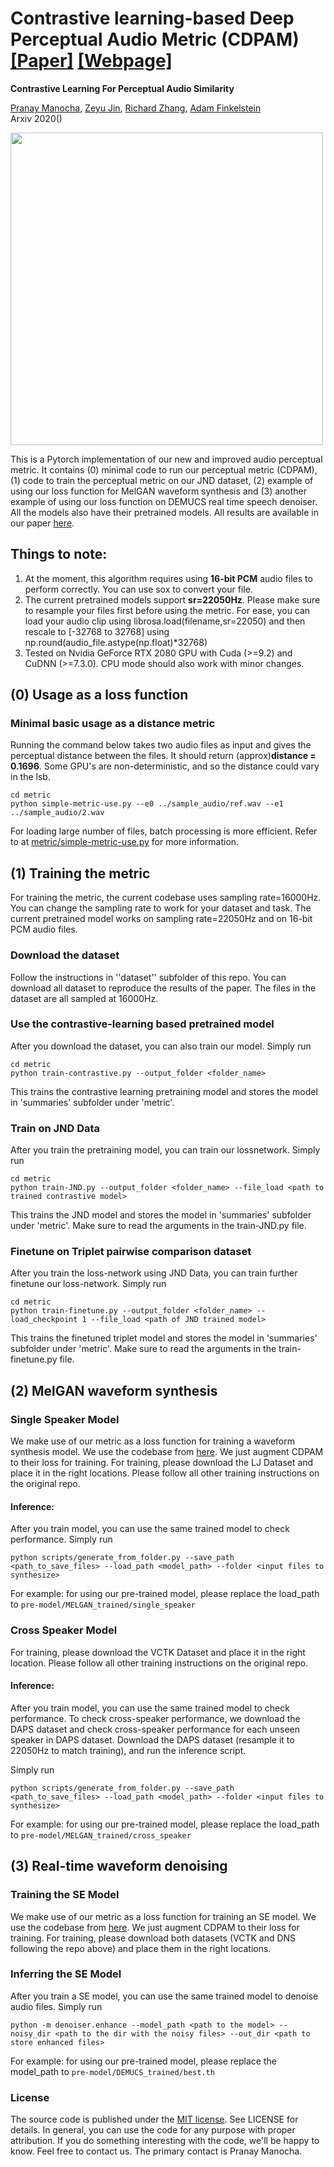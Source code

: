 # Contrastive learning-based Deep Perceptual Audio Metric (CDPAM) [[Paper]]() [[Webpage]](https://percepaudio.cs.princeton.edu/Manocha20_CDPAM/)

**Contrastive Learning For Perceptual Audio Similarity**

[Pranay Manocha](https://www.cs.princeton.edu/~pmanocha/), [Zeyu Jin](https://research.adobe.com/person/zeyu-jin/), [Richard Zhang](http://richzhang.github.io/), [Adam Finkelstein](https://www.cs.princeton.edu/~af/)   
Arxiv 2020()

<img src='https://richzhang.github.io/index_files/audio_teaser.jpg' width=500>

This is a Pytorch implementation of our new and improved audio perceptual metric. It contains (0) minimal code to run our perceptual metric (CDPAM), (1) code to train the perceptual metric on our JND dataset, (2) example of using our loss function for MelGAN waveform synthesis and (3) another example of using our loss function on DEMUCS real time speech denoiser. All the models also have their pretrained models. All results are available in our paper [here]().

## Things to note:
1) At the moment, this algorithm requires using **16-bit PCM** audio files to perform correctly. You can use sox to convert your file.
2) The current pretrained models support **sr=22050Hz**. Please make sure to resample your files first before using the metric.
For ease, you can load your audio clip using librosa.load(filename,sr=22050) and then rescale to [-32768 to 32768] using np.round(audio_file.astype(np.float)*32768)
3) Tested on Nvidia GeForce RTX 2080 GPU with Cuda (>=9.2) and CuDNN (>=7.3.0). CPU mode should also work with minor changes.

## (0) Usage as a loss function

### Minimal basic usage as a distance metric

Running the command below takes two audio files as input and gives the perceptual distance between the files. It should return (approx)**distance = 0.1696**. Some GPU's are non-deterministic, and so the distance could vary in the lsb.

```
cd metric
python simple-metric-use.py --e0 ../sample_audio/ref.wav --e1 ../sample_audio/2.wav
```

For loading large number of files, batch processing is more efficient. Refer to at [metric/simple-metric-use.py](metric/simple-metric-use.py) for more information.

## (1) Training the metric
For training the metric, the current codebase uses sampling rate=16000Hz. You can change the sampling rate to work for your dataset and task. The current pretrained model works on sampling rate=22050Hz and on 16-bit PCM audio files.

### Download the dataset
Follow the instructions in ''dataset'' subfolder of this repo. You can download all dataset to reproduce the results of the paper. The files in the dataset are all sampled at 16000Hz.

### Use the contrastive-learning based pretrained model
After you download the dataset, you can also train our model. Simply run 
```
cd metric
python train-contrastive.py --output_folder <folder_name>
```
This trains the contrastive learning pretraining model and stores the model in 'summaries' subfolder under 'metric'.
### Train on JND Data
After you train the pretraining model, you can train our lossnetwork. Simply run 
```
cd metric
python train-JND.py --output_folder <folder_name> --file_load <path to trained contrastive model>
```
This trains the JND model and stores the model in 'summaries' subfolder under 'metric'. Make sure to read the arguments in the train-JND.py file. 

### Finetune on Triplet pairwise comparison dataset
After you train the loss-network using JND Data, you can train further finetune our loss-network. Simply run 
```
cd metric
python train-finetune.py --output_folder <folder_name> --load_checkpoint 1 --file_load <path of JND trained model>
```
This trains the finetuned triplet model and stores the model in 'summaries' subfolder under 'metric'. Make sure to read the arguments in the train-finetune.py file.

## (2) MelGAN waveform synthesis

### Single Speaker Model
We make use of our metric as a loss function for training a waveform synthesis model. We use the codebase from [here](https://github.com/descriptinc/melgan-neurips). We just augment CDPAM to their loss for training. For training, please download the LJ Dataset and place it in the right locations. Please follow all other training instructions on the original repo. 
#### Inference:
After you train model, you can use the same trained model to check performance. Simply run 
```
python scripts/generate_from_folder.py --save_path <path_to_save_files> --load_path <model_path> --folder <input files to synthesize>
```
For example: for using our pre-trained model, please replace the load_path to 
```pre-model/MELGAN_trained/single_speaker```

### Cross Speaker Model
For training, please download the VCTK Dataset and place it in the right location. Please follow all other training instructions on the original repo. 
#### Inference:
After you train model, you can use the same trained model to check performance. To check cross-speaker performance, we download the DAPS dataset and check cross-speaker performance for each unseen speaker in DAPS dataset. Download the DAPS dataset (resample it to 22050Hz to match training), and run the inference script.

Simply run 
```
python scripts/generate_from_folder.py --save_path <path_to_save_files> --load_path <model_path> --folder <input files to synthesize>
```
For example: for using our pre-trained model, please replace the load_path to 
```pre-model/MELGAN_trained/cross_speaker```

## (3) Real-time waveform denoising

### Training the SE Model
We make use of our metric as a loss function for training an SE model. We use the codebase from [here](https://github.com/facebookresearch/denoiser). We just augment CDPAM to their loss for training. For training, please download both datasets (VCTK and DNS following the repo above) and place them in the right locations.

### Inferring the SE Model
After you train a SE model, you can use the same trained model to denoise audio files. Simply run 
```
python -m denoiser.enhance --model_path <path to the model> --noisy_dir <path to the dir with the noisy files> --out_dir <path to store enhanced files>
```
For example: for using our pre-trained model, please replace the model_path to 
```pre-model/DEMUCS_trained/best.th```

### License
The source code is published under the [MIT license](https://choosealicense.com/licenses/mit/). See LICENSE for details. In general, you can use the code for any purpose with proper attribution. If you do something interesting with the code, we'll be happy to know. Feel free to contact us. The primary contact is Pranay Manocha.<br/>
